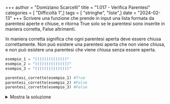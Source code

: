 +++
author = "Domiziano Scarcelli"
title = "1.017 - Verifica Parentesi"
categories = [ "Difficoltà 1",]
tags = [ "stringhe", "liste",]
date = "2024-02-13"
+++
Scrivere una funzione che prende in input una lista formata da parentesi aperte e chiuse, e ritorna True solo se le parentesi sono inserite in maniera corretta, False altrimenti.

In maniera corretta significa che ogni parentesi aperta deve essere chiusa correttamente. Non può esistere una parentesi aperta che non viene chiusa, e non può esistere una parentesi che viene chiusa senza essere aperta.

```python
esempio_1 = "(())()((())())"
esempio_2 = ")(())()((())())"
esempio_3 = "(())()((())()))"

parentesi_corrette(esempio_1) #True
parentesi_corrette(esempio_2) #False
parentesi_corrette(esempio_3) #False
```

<details>
<summary>Mostra la soluzione</summary>

```python
def verifica_parentesi(parentesi):
    contatore = 0
    for carattere in parentesi:
        if carattere == "(":
            contatore += 1
        if carattere == ")":
            contatore -= 1
        if contatore == -1:
            return False
		return contatore == 0
```


</details>
